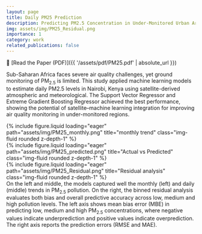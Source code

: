 ```yaml
---
layout: page
title: Daily PM25 Prediction
description: Predicting PM2.5 Concentration in Under-Monitored Urban Areas Using Satellite-Derived Predictors and Machine Learning
img: assets/img/PM25_Residual.png
importance: 1
category: work
related_publications: false
---
```


📄 [Read the Paper (PDF)]({{ '/assets/pdf/PM25.pdf' | absolute_url }})

Sub-Saharan Africa faces severe air quality challenges, yet ground monitoring of PM<sub>2.5</sub> is limited. This study applied machine learning models to estimate daily PM2.5 levels in Nairobi, Kenya using satellite-derived atmospheric and meteorological. The Support Vector Regressor and Extreme Gradient Boosting Regressor achieved the best performance, showing the potential of satellite–machine learning integration for improving air quality monitoring in under-monitored regions.

<div class="row">
    <div class="col-sm mt-3 mt-md-0">
        {% include figure.liquid loading="eager" path="assets/img/PM25_monthly.png" title="monthly trend" class="img-fluid rounded z-depth-1" %}
    </div>
    <div class="col-sm mt-3 mt-md-0">
        {% include figure.liquid loading="eager" path="assets/img/PM25_predicted.png" title="Actual vs Predicted" class="img-fluid rounded z-depth-1" %}
    </div>
    <div class="col-sm mt-3 mt-md-0">
        {% include figure.liquid loading="eager" path="assets/img/PM25_Residual.png" title="Residual analysis" class="img-fluid rounded z-depth-1" %}
    </div>
</div>

<div class="caption">
    On the left and middle, the models captured well the monthly (left) and daily (middle) trends in PM<sub>2.5</sub> pollution. 
    On the right, the binned residual analysis evaluates both bias and overall predictive accuracy across low, medium and high pollution levels. 
    The left axis shows mean bias error (MBE) in predicting low, medium and high PM<sub>2.5</sub> concentrations, where negative values indicate underprediction and positive values indicate overprediction. 
    The right axis reports the prediction errors (RMSE and MAE).
</div>
